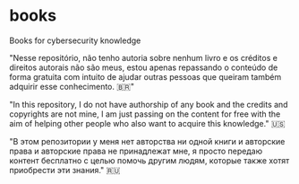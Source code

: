 # books
Books for cybersecurity knowledge

"Nesse repositório, não tenho autoria sobre nenhum livro e os créditos e direitos autorais não são meus, estou apenas repassando o conteúdo de forma gratuita com intuito de ajudar outras pessoas que queiram também adquirir esse conhecimento. 🇧🇷"

"In this repository, I do not have authorship of any book and the credits and copyrights are not mine, I am just passing on the content for free with the aim of helping other people who also want to acquire this knowledge." 🇺🇸

"В этом репозитории у меня нет авторства ни одной книги и авторские права и авторские права не принадлежат мне, я просто передаю контент бесплатно с целью помочь другим людям, которые также хотят приобрести эти знания." 🇷🇺


